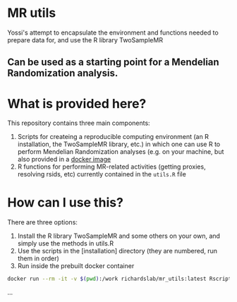 # MR utils 
Yossi's attempt to encapsulate the environment and functions needed to prepare data for, and use the R library TwoSampleMR

Can be used as a starting point for a Mendelian Randomization analysis.
----
# What is provided here?
This repository contains three main components:

1. Scripts for createing a reproducible computing environment (an R installation, the TwoSampleMR library, etc.) in which one can use R to perform Mendelian Randomization analyses (e.g. on your machine, but also provided in a [docker image](https://hub.docker.com/repository/registry-1.docker.io/richardslab/mr_util)
2. R functions for performing MR-related activities (getting proxies, resolving rsids, etc) currently contained in the `utils.R` file 

# How can I use this?
There are three options:
1. Install the R library TwoSampleMR and some others on your own, and simply use the methods in utils.R 
2. Use the scripts in the [installation] directory (they are numbered, run them in order)
3. Run inside the prebuilt docker container
```bash
docker run --rm -it -v $(pwd):/work richardslab/mr_utils:latest Rscript /work/relative/path/to/r/file -arg1 value1 -arg2 value2
```
...
